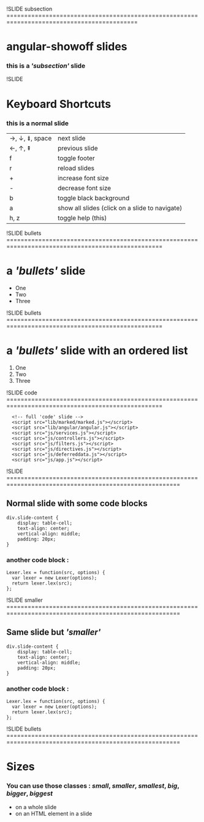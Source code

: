 !SLIDE subsection ===========================================================================================

# angular-showoff slides
### this is a *'subsection'* slide

!SLIDE

# Keyboard Shortcuts
### this is a normal slide

<table class="left">
    <tr><td>→, ↓, ⇟, space</td> <td class="green">next slide</td></tr>
    <tr><td>←, ↑, ⇞</td>        <td class="green">previous slide</td></tr>
    <tr><td>f</td>               <td class="green">toggle footer</td></tr>
    <tr><td>r</td>               <td class="green">reload slides</td></tr>
    <tr><td>+</td>               <td class="green">increase font size</td></tr>
    <tr><td>-</td>               <td class="green">decrease font size</td></tr>
    <tr><td>b</td>               <td class="green">toggle black background</td></tr>
    <tr><td>a</td>               <td class="green">show all slides (click on a slide to navigate)</td></tr>
    <tr><td>h, z</td>            <td class="green">toggle help (this)</td></tr>
</table>


!SLIDE bullets ==================================================================================================

# a *'bullets'* slide

* One
* Two
* Three


!SLIDE bullets ==================================================================================================

# a *'bullets'* slide with an ordered list

1. One
2. Two
3. Three


!SLIDE code ==================================================================================================

      <!-- full 'code' slide -->
      <script src="lib/marked/marked.js"></script>
      <script src="lib/angular/angular.js"></script>
      <script src="js/services.js"></script>
      <script src="js/controllers.js"></script>
      <script src="js/filters.js"></script>
      <script src="js/directives.js"></script>
      <script src="js/deferreddata.js"></script>
      <script src="js/app.js"></script>


!SLIDE =======================================================================================================

## Normal slide with some code blocks

    div.slide-content {
        display: table-cell;
        text-align: center;
        vertical-align: middle;
        padding: 20px;
    }

### another code block :

    Lexer.lex = function(src, options) {
      var lexer = new Lexer(options);
      return lexer.lex(src);
    };


!SLIDE smaller =======================================================================================================

## Same slide but *'smaller'*

    div.slide-content {
        display: table-cell;
        text-align: center;
        vertical-align: middle;
        padding: 20px;
    }

### another code block :

    Lexer.lex = function(src, options) {
      var lexer = new Lexer(options);
      return lexer.lex(src);
    };


!SLIDE bullets =======================================================================================================

# Sizes

### You can use those classes : *small*, *smaller*, *smallest*, *big*, *bigger*, *biggest*

* on a whole slide
* on an <span class="bigger">HTML element</span> in a slide